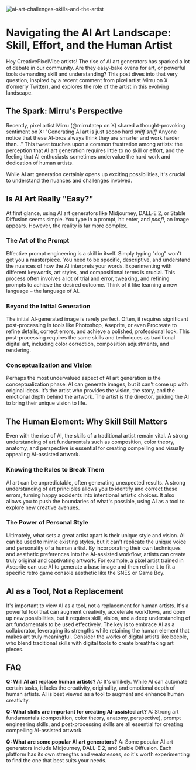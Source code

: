 ![ai-art-challenges-skills-and-the-artist](https://images.pexels.com/photos/18069424/pexels-photo-18069424.png?auto=compress&cs=tinysrgb&fit=crop&h=627&w=1200)

# Navigating the AI Art Landscape: Skill, Effort, and the Human Artist

Hey CreativePixelVibe artists! The rise of AI art generators has sparked a lot of debate in our community. Are they easy-bake ovens for art, or powerful tools demanding skill and understanding? This post dives into that very question, inspired by a recent comment from pixel artist Mirru on X (formerly Twitter), and explores the role of the artist in this evolving landscape.

## The Spark: Mirru's Perspective

Recently, pixel artist Mirru (@mirrutatep on X) shared a thought-provoking sentiment on X: "Generating AI art is just soooo hard *sniff sniff* Anyone notice that these AI-bros always think they are smarter and work harder than..." This tweet touches upon a common frustration among artists: the perception that AI art generation requires little to no skill or effort, and the feeling that AI enthusiasts sometimes undervalue the hard work and dedication of human artists. 

While AI art generation certainly opens up exciting possibilities, it's crucial to understand the nuances and challenges involved.

## Is AI Art Really "Easy?"

At first glance, using AI art generators like Midjourney, DALL-E 2, or Stable Diffusion seems simple. You type in a prompt, hit enter, and *poof!*, an image appears. However, the reality is far more complex.

### The Art of the Prompt

Effective prompt engineering is a skill in itself. Simply typing "dog" won't get you a masterpiece. You need to be specific, descriptive, and understand the nuances of how the AI interprets your words. Experimenting with different keywords, art styles, and compositional terms is crucial. This process often involves a lot of trial and error, tweaking, and refining prompts to achieve the desired outcome. Think of it like learning a new language – the language of AI. 

### Beyond the Initial Generation

The initial AI-generated image is rarely perfect. Often, it requires significant post-processing in tools like Photoshop, Aseprite, or even Procreate to refine details, correct errors, and achieve a polished, professional look. This post-processing requires the same skills and techniques as traditional digital art, including color correction, composition adjustments, and rendering.

### Conceptualization and Vision

Perhaps the most undervalued aspect of AI art generation is the conceptualization phase. AI can generate images, but it can't come up with original ideas. It’s the artist who provides the vision, the story, and the emotional depth behind the artwork. The artist is the director, guiding the AI to bring their unique vision to life.

## The Human Element: Why Skill Still Matters

Even with the rise of AI, the skills of a traditional artist remain vital. A strong understanding of art fundamentals such as composition, color theory, anatomy, and perspective is essential for creating compelling and visually appealing AI-assisted artwork.

### Knowing the Rules to Break Them

AI art can be unpredictable, often generating unexpected results. A strong understanding of art principles allows you to identify and correct these errors, turning happy accidents into intentional artistic choices. It also allows you to push the boundaries of what's possible, using AI as a tool to explore new creative avenues.

### The Power of Personal Style

Ultimately, what sets a great artist apart is their unique style and vision. AI can be used to mimic existing styles, but it can't replicate the unique voice and personality of a human artist. By incorporating their own techniques and aesthetic preferences into the AI-assisted workflow, artists can create truly original and captivating artwork. For example, a pixel artist trained in Aseprite can use AI to generate a base image and then refine it to fit a specific retro game console aesthetic like the SNES or Game Boy.

## AI as a Tool, Not a Replacement

It's important to view AI as a tool, not a replacement for human artists. It's a powerful tool that can augment creativity, accelerate workflows, and open up new possibilities, but it requires skill, vision, and a deep understanding of art fundamentals to be used effectively. The key is to embrace AI as a collaborator, leveraging its strengths while retaining the human element that makes art truly meaningful. Consider the works of digital artists like beeple, who blend traditional skills with digital tools to create breathtaking art pieces.

## FAQ

**Q: Will AI art replace human artists?**
A: It's unlikely. While AI can automate certain tasks, it lacks the creativity, originality, and emotional depth of human artists. AI is best viewed as a tool to augment and enhance human creativity.

**Q: What skills are important for creating AI-assisted art?**
A: Strong art fundamentals (composition, color theory, anatomy, perspective), prompt engineering skills, and post-processing skills are all essential for creating compelling AI-assisted artwork.

**Q: What are some popular AI art generators?**
A: Some popular AI art generators include Midjourney, DALL-E 2, and Stable Diffusion. Each platform has its own strengths and weaknesses, so it's worth experimenting to find the one that best suits your needs.
